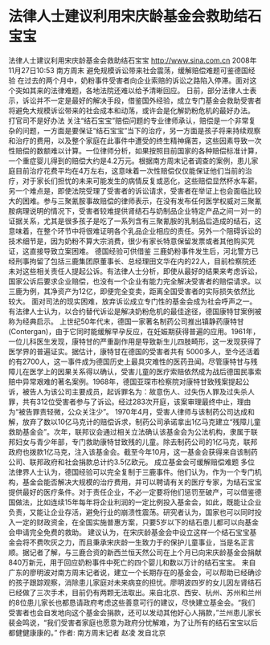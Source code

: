 # 法律人士建议利用宋庆龄基金会救助结石宝宝

法律人士建议利用宋庆龄基金会救助结石宝宝
http://www.sina.com.cn  2008年11月27日10:53  南方周末
避免规模诉讼带来社会震荡，缓解赔偿难题可鉴德国经验
在过去的两个月中，奶粉事件受害者向企业索赔的诉讼之路陷入停滞。面对这个突如其来的法律难题，各地法院还难以给予清晰回应。
日前，部分法律人士表示，诉讼并不一定是最好的解决手段，借鉴国外经验，成立专门基金会救助受害者将避免大规模诉讼带来的社会成本和动荡，或许会是化解奶粉危机的最好办法。
打官司不是好办法
关注“结石宝宝”赔偿问题的专业律师承认，赔偿是一个非常复杂的问题，一方面是要保证“结石宝宝”当下的治疗，另一方面是孩子将来持续观察和治疗的费用，以及整个家庭在此事件中遭受的终生精神痛苦，这些因素导致一次性赔偿的数额难以计算。一位律师分析，如果按照目前国家的各种赔偿标准计算，一个重症婴儿得到的赔偿大约是4.2万元。根据南方周末记者调查的案例，患儿家庭目前治疗花费平均在4万左右，这意味着一次性赔偿仅仅能保证他们当前的治疗，对于家长们担忧的未来可能发生的病情反复或恶化，这些赔偿显然杯水车薪。
另一个难点是，即使法院受理了受害者的诉讼请求，受害者在举证上也会面临比较大的困难。参与三聚氰胺事故赔偿的律师表示，在没有发布任何医学权威对三聚氰胺病理说明的情况下，受害者较难提供肾结石与奶制品企业特定产品之间一对一的证据关系，尤其是很多孩子是吃了一系列含有三聚氰胺的乳制品后造成的结石，这意味着，在整个环节中将很难证明各个乳品企业相应的责任。另外一个阻碍诉讼的技术细节是，因为奶粉不算大宗消费，很少有家长特意保留发票或者其他购买凭证，这直接导致立案困难。
德国经验可供借鉴
三鹿奶粉事件发生后，河北警方已经刑事拘留了包括三鹿集团原董事长、总经理田文华在内的22人，目前检察院还未对这些相关责任人提起公诉。有法律人士分析，即使从最好的结果来考虑诉讼，国家公诉后要求企业赔偿，也没有一个企业有能力完全解决受害者的赔偿请求。以三鹿为例，其净资产为12亿，即便完全变卖，距离全国受害者的实际损失依然比较大。
面对司法的现实困难，放弃诉讼成立专门性的基金会成为社会呼声之一。有法律人士认为，以合约替代诉讼是解决奶粉危机的最佳途径，德国康特甘案例被称为经典启示。
上世纪50年代末，德国一家著名制药公司推出镇静药康特甘(Contergan)，由于它同时能缓解早孕反应，在妊娠期获得普遍的应用。1961年，一位儿科医生发现，康特甘的严重副作用是导致新生儿四肢畸形，这一发现获得了医学界的普遍证实。据估计，康特甘在德国的受害者共有 5000多人，至今还活着的有2700人，这一事件成为德国历史上最具灾难性的医药丑闻。尽管康特甘与残障儿在医学上的因果关系得以确认，受害儿童的医疗索赔依然成为战后德国民事索赔中异常艰难的著名案例。1968年，德国亚琛市检察院对康特甘致残案提起公诉，被告人为该公司主要成员，起诉罪名为：故意伤人、过失伤人罪及过失杀人罪，共有312位受害者参与了诉讼。经过283次开庭，该案审理最终中止，理由为“被告罪责轻微，公众关注少”。
1970年4月，受害人律师与该制药公司达成和解，放弃了数以10亿马克计的赔偿诉求，制药公司承诺拿出1亿马克建立“残障儿童救助基金会”。次年，联邦议会通过相关立法确认该基金会为公法机构，隶属于联邦妇女与青少年部，专门救助康特甘致残的儿童。除去制药公司的1亿马克，联邦政府也拨款1亿马克，注入该基金会。截至今年10月，这一基金会获得来自该制药公司、联邦政府和社会捐款总计约3.5亿欧元。
成立基金会可缓解赔偿难题
多位法律界人士认为，德国经验可以完全复制于三鹿事件。他们认为，作为一个专门机构，基金会能否解决大规模的治疗费用，并可以聘请有关的医疗专家，为结石宝宝提供最好的医疗条件。对于责任企业，不必一定要将他们惩罚至破产，可以借鉴德国做法，比如连续15年每年将企业利润的一定比例投入基金会，如此，既能让企业负责，又能让企业存活，避免行业的崩溃性震荡。研究者认为，国家也可以同时投入一定的财政资金，在全国实施普惠方案，只要5岁以下的结石患儿都可以向基金会申请完全免费的救助。
建议认为，在宋庆龄基金会中设立这样一个结石宝宝基金会将不费吹灰之力，而且秉承宋庆龄一生致力于的保护儿童事业，当是名正言顺。据记者了解，与三鹿合资的新西兰恒天然公司在上个月已向宋庆龄基金会捐献840万新元，用于回应奶粉事件中死亡的四个婴儿和数以万计的结石宝宝。
来自广东的廖明波对南方周末记者说，建立一个长期存在的基金会，可以帮助已经确诊的孩子跟踪观察，消除患儿家庭对未来病变的担忧。廖明波四岁的女儿因左肾结石已经做了三次手术，目前仍有两颗无法取出。来自北京、西安、杭州、苏州和兰州的8位患儿家长也都恳请政府考虑这些善意可行的建议，尽快建立基金会。“我们受害者也会自发地向这个基金会捐款，还可以发动其他好心人捐款，”兰州患儿家长裴金鸣说，“我们受害者家庭也愿意为政府分忧解难，为了让所有的结石宝宝以后都健健康康的。”
作者: 南方周末记者 赵凌 发自北京

